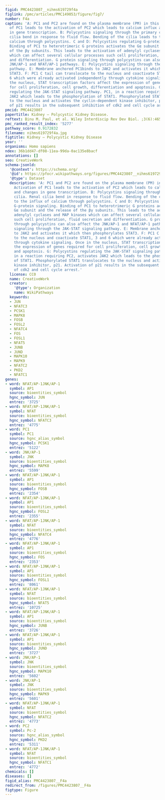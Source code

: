 ```yaml
---
figid: PMC4423807__nihms619729f4a
figlink: /pmc/articles/PMC149053/figure/fig7/
number: F4a
caption: 'A: PC1 and PC2 are found on the plasma membrane (PM) in this model. Activation
  of PC1 leads to the activation of PC2 which leads to calcium influx and changes
  in gene transcription. B: Polycystins signaling through the primary cilia. Renal
  cilia bend in response to fluid flow. Bending of the cilia leads to the influx of
  calcium through polycystins. C and D: Polycystins regulating G-protein signaling.
  Binding of PC1 to heterotrimeric G proteins activates the Gα subunit and the release
  of the βγ subunits. This leads to the activation of adenylyl cyclases and MAP kinases
  which can affect several cellular processes such cell proliferation, fluid secretion
  and differentiation. G protein signaling through polycystins can also affect the
  JNK/AP-1 and NFAT/AP-1 pathways. E: Polycystins signaling through the JAK-STAT signaling
  pathway. E: Membrane anchored PC1binds to JAK2 and activates it which then phosphorylates
  STAT3. F: PC1 C tail can translocate to the nucleus and coactivate STAT1, 3 and
  6 which were already activated independently through cytokine signaling. Once in
  the nucleus, STAT transcription factors affect the expression of genes required
  for cell proliferation, cell growth, differentiation and apoptosis. G: Polycystins
  regulating the JAK-STAT signaling pathway. PC1, in a reaction requiring PC2, activates
  JAK2 which leads to the phosphorylation of STAT1. Phosphorylated STAT1 translocates
  to the nucleus and activates the cyclin-dependent kinase inhibitor, p21. Activation
  of p21 results in the subsequent inhibition of cdk2 and cell cycle arrest.'
pmcid: PMC4423807
papertitle: Kidney – Polycystic Kidney Disease.
reftext: Binu M. Paul, et al. Wiley Interdiscip Rev Dev Biol. ;3(6):465-487.
pmc_ranked_result_index: '5277'
pathway_score: 0.9172832
filename: nihms619729f4a.jpg
figtitle: Kidney – Polycystic Kidney Disease
year: ''
organisms: Homo sapiens
ndex: 36b1dd47-df08-11ea-99da-0ac135e8bacf
annotations: []
seo: CreativeWork
schema-jsonld:
  '@context': https://schema.org/
  '@id': https://pfocr.wikipathways.org/figures/PMC4423807__nihms619729f4a.html
  '@type': Dataset
  description: 'A: PC1 and PC2 are found on the plasma membrane (PM) in this model.
    Activation of PC1 leads to the activation of PC2 which leads to calcium influx
    and changes in gene transcription. B: Polycystins signaling through the primary
    cilia. Renal cilia bend in response to fluid flow. Bending of the cilia leads
    to the influx of calcium through polycystins. C and D: Polycystins regulating
    G-protein signaling. Binding of PC1 to heterotrimeric G proteins activates the
    Gα subunit and the release of the βγ subunits. This leads to the activation of
    adenylyl cyclases and MAP kinases which can affect several cellular processes
    such cell proliferation, fluid secretion and differentiation. G protein signaling
    through polycystins can also affect the JNK/AP-1 and NFAT/AP-1 pathways. E: Polycystins
    signaling through the JAK-STAT signaling pathway. E: Membrane anchored PC1binds
    to JAK2 and activates it which then phosphorylates STAT3. F: PC1 C tail can translocate
    to the nucleus and coactivate STAT1, 3 and 6 which were already activated independently
    through cytokine signaling. Once in the nucleus, STAT transcription factors affect
    the expression of genes required for cell proliferation, cell growth, differentiation
    and apoptosis. G: Polycystins regulating the JAK-STAT signaling pathway. PC1,
    in a reaction requiring PC2, activates JAK2 which leads to the phosphorylation
    of STAT1. Phosphorylated STAT1 translocates to the nucleus and activates the cyclin-dependent
    kinase inhibitor, p21. Activation of p21 results in the subsequent inhibition
    of cdk2 and cell cycle arrest.'
  license: CC0
  name: CreativeWork
  creator:
    '@type': Organization
    name: WikiPathways
  keywords:
  - JUN
  - NFATC3
  - PCSK1
  - MAPK8
  - FOSB
  - FOSL2
  - NFATC4
  - FOS
  - FOSL1
  - NFAT5
  - JUNB
  - JUND
  - MAPK10
  - MAPK9
  - NFATC2
  - PKD2
  - NFATC1
genes:
- word: NFAT/AP-1JNK/AP-1
  symbol: AP1
  source: bioentities_symbol
  hgnc_symbol: JUN
  entrez: '3725'
- word: NFAT/AP-1JNK/AP-1
  symbol: NFAT
  source: bioentities_symbol
  hgnc_symbol: NFATC3
  entrez: '4775'
- word: PC1
  symbol: PC1
  source: hgnc_alias_symbol
  hgnc_symbol: PCSK1
  entrez: '5122'
- word: JNK/AP-1
  symbol: JNK
  source: bioentities_symbol
  hgnc_symbol: MAPK8
  entrez: '5599'
- word: NFAT/AP-1JNK/AP-1
  symbol: AP1
  source: bioentities_symbol
  hgnc_symbol: FOSB
  entrez: '2354'
- word: NFAT/AP-1JNK/AP-1
  symbol: AP1
  source: bioentities_symbol
  hgnc_symbol: FOSL2
  entrez: '2355'
- word: NFAT/AP-1JNK/AP-1
  symbol: NFAT
  source: bioentities_symbol
  hgnc_symbol: NFATC4
  entrez: '4776'
- word: NFAT/AP-1JNK/AP-1
  symbol: AP1
  source: bioentities_symbol
  hgnc_symbol: FOS
  entrez: '2353'
- word: NFAT/AP-1JNK/AP-1
  symbol: AP1
  source: bioentities_symbol
  hgnc_symbol: FOSL1
  entrez: '8061'
- word: NFAT/AP-1JNK/AP-1
  symbol: NFAT
  source: bioentities_symbol
  hgnc_symbol: NFAT5
  entrez: '10725'
- word: NFAT/AP-1JNK/AP-1
  symbol: AP1
  source: bioentities_symbol
  hgnc_symbol: JUNB
  entrez: '3726'
- word: NFAT/AP-1JNK/AP-1
  symbol: AP1
  source: bioentities_symbol
  hgnc_symbol: JUND
  entrez: '3727'
- word: JNK/AP-1
  symbol: JNK
  source: bioentities_symbol
  hgnc_symbol: MAPK10
  entrez: '5602'
- word: JNK/AP-1
  symbol: JNK
  source: bioentities_symbol
  hgnc_symbol: MAPK9
  entrez: '5601'
- word: NFAT/AP-1JNK/AP-1
  symbol: NFAT
  source: bioentities_symbol
  hgnc_symbol: NFATC2
  entrez: '4773'
- word: PC2
  symbol: Pc-2
  source: hgnc_alias_symbol
  hgnc_symbol: PKD2
  entrez: '5311'
- word: NFAT/AP-1JNK/AP-1
  symbol: NFAT
  source: bioentities_symbol
  hgnc_symbol: NFATC1
  entrez: '4772'
chemicals: []
diseases: []
figid_alias: PMC4423807__F4a
redirect_from: /figures/PMC4423807__F4a
figtype: Figure
---
```

